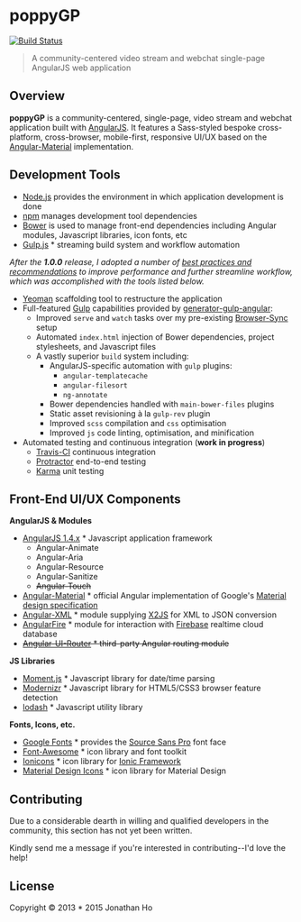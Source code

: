 poppyGP
=======

[![Build Status](//travis-ci.org/travis-ci/travis-web.svg?branch=lp-no-builds)](//travis-ci.org/travis-ci/travis-web)

> A community-centered video stream and webchat single-page AngularJS web application





## Overview

__poppyGP__ is a community-centered, single-page, video stream and webchat application built with [AngularJS][ng].  It features a Sass-styled bespoke cross-platform, cross-browser, mobile-first, responsive UI/UX based on the [Angular-Material][ngMaterial] implementation.


## Development Tools


 * [Node.js][node] provides the environment in which application development is done
 * [npm][npm] manages development tool dependencies
 * [Bower][bower] is used to manage front-end dependencies including Angular modules, Javascript libraries, icon fonts, etc
 * [Gulp.js][gulp] * streaming build system and workflow automation

*After the __1.0.0__ release, I adopted a number of [best practices and recommendations][dev-psi] to improve performance and further streamline workflow, which was accomplished with the tools listed below.*

 * [Yeoman][yo] scaffolding tool to restructure the application
 * Full-featured [Gulp][gulp] capabilities provided by [generator-gulp-angular][gulp-ng]:
   * Improved `serve` and `watch` tasks over my pre-existing [Browser-Sync][bs] setup
   * Automated `index.html` injection of Bower dependencies, project stylesheets, and Javascript files
   * A vastly superior `build` system including:
     * AngularJS-specific automation with `gulp` plugins:
       * `angular-templatecache`
       * `angular-filesort`
       * `ng-annotate`
     * Bower dependencies handled with `main-bower-files` plugins
     * Static asset revisioning à la `gulp-rev` plugin
     * Improved `scss` compilation and `css` optimisation
     * Improved `js` code linting, optimisation, and minification
 * Automated testing and continuous integration (__work in progress__)
   * [Travis-CI][travis] continuous integration
   * [Protractor][protractor] end-to-end testing
   * [Karma][karma] unit testing


## Front-End UI/UX Components

__AngularJS & Modules__

 * [AngularJS 1.4.x][ng] * Javascript application framework
   * Angular-Animate
   * Angular-Aria
   * Angular-Resource
   * Angular-Sanitize
   * ~~Angular-Touch~~
 * [Angular-Material][ngMaterial] * official Angular implementation of Google's [Material design specification][md]
 * [Angular-XML][ngXML] * module supplying [X2JS][x2js] for XML to JSON conversion
 * [AngularFire][ngFire] * module for interaction with [Firebase][firebase] realtime cloud database
 * ~~[Angular-UI-Router][ui-router] * third-party Angular routing module~~


 __JS Libraries__

 * [Moment.js][moment] * Javascript library for date/time parsing
 * [Modernizr][modernizr] * Javascript library for HTML5/CSS3 browser feature detection
 * [lodash][lodash] * Javascript utility library


__Fonts, Icons, etc.__

 * [Google Fonts][gfont] * provides the [Source Sans Pro][sourcesanspro] font face
 * [Font-Awesome][fa] * icon library and font toolkit
 * [Ionicons][ion] * icon library for [Ionic Framework][ionic]
 * [Material Design Icons][mdIcons] * icon library for Material Design



## Contributing

Due to a considerable dearth in willing and qualified developers in the community, this section has not yet been written.

Kindly send me a message if you're interested in contributing--I'd love the help!



[ng]://angularjs.org
[ngMaterial]://material.angularjs.org/
[md]://google.com/design/spec/material-design/introduction.html
[ngXML]://github.com/johngeorgewright/angular-xml
[ngFire]:firebase.com/docs/web/libraries/angular/
[x2js]://code.google.com/p/x2js/
[ui-router]://github.com/angular-ui/ui-router
[moment]://momentjs.com
[ion]://ionicons.com
[mdIcons]://google.com/design/icons/
[ionic]://ionicframework.com/
[design-ms]://dev.windows.com/en-us/design
[gulp]://gulpjs.com/
[sass]://sass-lang.com
[firebase]://firebase.com
[modernizr]://modernizr.com/
[gfont]:google.com/fonts/
[sourcesanspro]://www.google.com/fonts/specimen/Source+Sans+Pro
[lodash]://lodash.com
[yo]://yeoman.io
[gulp-ng]://github.com/Swiip/generator-gulp-angular
[node]://nodejs.org
[npm]://npmjs.com
[bower]://bower.io
[fa]://fortawesome.github.io/Font-Awesome/
[git]://git-scm.com/
[bs]://browsersync.io

[dev-psi]://developers.google.com/speed/docs/insights/rules

[jp-style]://github.com/johnpapa/angular-styleguide
[jp-modular]://github.com/johnpapa/ng-demos/tree/master/modular

[karma]://karma-runner.github.io
[protractor]://angular.github.io/protractor/
[travis]://travis-ci.org

## License

Copyright © 2013 * 2015 Jonathan Ho
